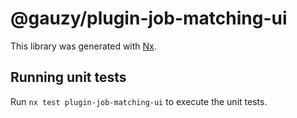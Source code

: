 # @gauzy/plugin-job-matching-ui

This library was generated with [Nx](https://nx.dev).

## Running unit tests

Run `nx test plugin-job-matching-ui` to execute the unit tests.
